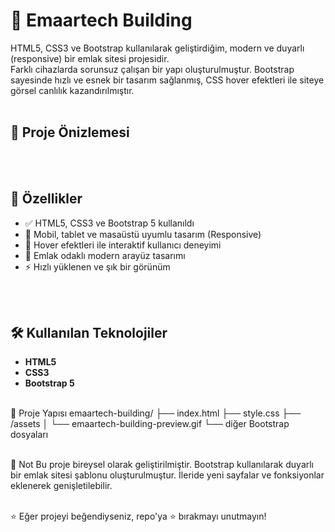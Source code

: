 # 🏢 Emaartech Building 
 HTML5, CSS3 ve Bootstrap kullanılarak geliştirdiğim, modern ve duyarlı (responsive) bir emlak sitesi projesidir.  
Farklı cihazlarda sorunsuz çalışan bir yapı oluşturulmuştur. Bootstrap sayesinde hızlı ve esnek bir tasarım sağlanmış, CSS hover efektleri ile siteye görsel canlılık kazandırılmıştır.
<br/><br/>

## 📸 Proje Önizlemesi

<br/><br/>

## 🚀 Özellikler

- ✅ HTML5, CSS3 ve Bootstrap 5 kullanıldı  
- 📱 Mobil, tablet ve masaüstü uyumlu tasarım (Responsive)  
- 🎨 Hover efektleri ile interaktif kullanıcı deneyimi  
- 🏢 Emlak odaklı modern arayüz tasarımı  
- ⚡ Hızlı yüklenen ve şık bir görünüm

 <br/><br/>

 ## 🛠️ Kullanılan Teknolojiler

- **HTML5**  
- **CSS3**  
- **Bootstrap 5**
<br/><br/>

📁 Proje Yapısı
emaartech-building/
├── index.html
├── style.css
├── /assets
│   └── emaartech-building-preview.gif
└── diğer Bootstrap dosyaları
<br/><br/>

📌 Not
Bu proje bireysel olarak geliştirilmiştir. Bootstrap kullanılarak duyarlı bir emlak sitesi şablonu oluşturulmuştur. İleride yeni sayfalar ve fonksiyonlar eklenerek genişletilebilir.
<br/><br/>

⭐ Eğer projeyi beğendiyseniz, repo'ya ⭐ bırakmayı unutmayın!
